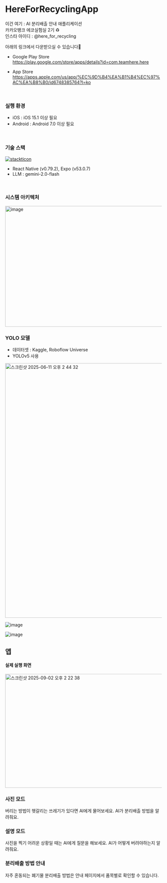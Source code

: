 # HereForRecyclingApp
이건 여기 : AI 분리배출 안내 애플리케이션 <br/>
카카오뱅크 에코실험실 2기 ♻️<br/>
인스타 아이디 : @here_for_recycling 

아래의 링크에서 다운받으실 수 있습니다🤗 <br/>

- Google Play Store <br>
https://play.google.com/store/apps/details?id=com.teamhere.here

- App Store <br>
https://apps.apple.com/us/app/%EC%9D%B4%EA%B1%B4%EC%97%AC%EA%B8%B0/id6748385764?l=ko

<br/>

### 실행 환경
- iOS : iOS 15.1 이상 필요
- Android : Android 7.0 이상 필요
<br/>

### 기술 스택
[![stackticon](https://firebasestorage.googleapis.com/v0/b/stackticon-81399.appspot.com/o/images%2F1748678698979?alt=media&token=bad367c5-b565-43a9-a13c-39c4d89f8117)](https://github.com/msdio/stackticon)

- React Native (v0.79.2), Expo (v53.0.7)
- LLM : gemini-2.0-flash
<br/>

### 시스템 아키텍처
<img width="623" height="387" alt="image" src="https://github.com/user-attachments/assets/17a65a31-d7cf-4680-aae1-d88dca23e4e4" />



### YOLO 모델
- 데이터셋 : Kaggle, Roboflow Universe
- YOLOv5 사용

  
<img width="816" alt="스크린샷 2025-06-11 오후 2 44 32" src="https://github.com/user-attachments/assets/97a99749-f253-49ae-ae57-ac04ac964791" />

![image](https://github.com/user-attachments/assets/21377a62-a1b8-41f4-bbcb-ee11804884b3)

![image](https://github.com/user-attachments/assets/fe13b4c5-cb82-4058-b0c8-606c6df48d92)

## 앱

#### 실제 실행 화면
<img width="878" height="365" alt="스크린샷 2025-09-02 오후 2 22 38" src="https://github.com/user-attachments/assets/82237eb0-452a-4c55-9808-b7bbe5febe79" />

### 사진 모드
버리는 방법이 헷갈리는 쓰레기가 있다면 AI에게 물어보세요. AI가 분리배출 방법을 알려줘요.

### 설명 모드
사진을 찍기 어려운 상황일 때는 AI에게 질문을 해보세요. AI가 어떻게 버려야하는지 알려줘요.

### 분리배출 방법 안내
자주 혼동되는 폐기물 분리배출 방법은 안내 페이지에서 품목별로 확인할 수 있습니다.
